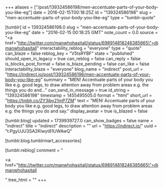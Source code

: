 +++
aliases = ["/post/139324586198/men-accentuate-parts-of-your-body-you-like-eg"]
date = 2016-02-15T00:18:25Z
id = "139324586198"
slug = "men-accentuate-parts-of-your-body-you-like-eg"
type = "tumblr-quote"

[tumblr]
id = 139324586198.0
slug = "men-accentuate-parts-of-your-body-you-like-eg"
date = "2016-02-15 00:18:25 GMT"
note_count = 0.0
source = "<a href=\"http://twitter.com/manwhohasitall/status/698914818246385665\">@manwhohasitall</a>"
interactability_reblog = "everyone"
type = "quote"
can_blaze = false
reblog_key = "V5tsRYBF"
state = "published"
should_open_in_legacy = true
can_reblog = false
can_reply = false
is_blocks_post_format = false
is_blaze_pending = false
can_like = false
interactability_blaze = "everyone"
blog_name = "indirect"
post_url = "https://indirect.io/post/139324586198/men-accentuate-parts-of-your-body-you-like-eg"
summary = "MEN! Accentuate parts of your body you like e.g. good legs, to draw attention away from problem areas e.g. the things you do and..."
can_send_in_message = true
id_string = "139324586198"
timestamp = 1455495505.0
format = "html"
short_url = "https://tmblr.co/ZY3jby21mP7ZM"
text = "MEN! Accentuate parts of your body you like e.g. good legs, to draw attention away from problem areas e.g. the things you do and say."
display_avatar = true
is_blazed = false

[tumblr.blog]
updated = 1739939727.0
can_show_badges = false
name = "indirect"
title = "indirect"
description = ""
url = "https://indirect.io/"
uuid = "t:PgyUJU3SA2Klwyt81UWAwQ"

[tumblr.blog.tumblrmart_accessories]

[tumblr.reblog]
comment = "<p><a href=\"http://twitter.com/manwhohasitall/status/698914818246385665\">@manwhohasitall</a></p>"
tree_html = ""
+++
